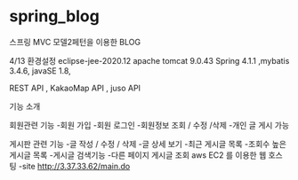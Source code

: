 # spring_blog
스프링 MVC 모델2페턴을 이용한 BLOG

4/13 환경설정
eclipse-jee-2020.12
apache tomcat 9.0.43
Spring 4.1.1 ,mybatis 3.4.6, javaSE 1.8,

REST API , KakaoMap API , juso API


기능 소개 

회원관련 기능 
-회원 가입
-회원 로그인
-회원정보 조회 / 수정 /삭제
-개인 글 게시 가능

게시판 관련 기능
-글 작성 / 수정 / 삭제
-글 상세 보기
-최근 게시글 목록
-조회수 높은 게시글 목록
-게시글 검색기능
-다른 페이지 게시글 조회 
aws EC2 를 이용한 웹 호스팅 
-site 
http://3.37.33.62/main.do
